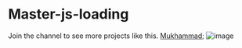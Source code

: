 # Master-js-loading

Join the channel to see more projects like this. [Mukhammad](https://www.t.me/muhammad_developer);
![image](https://user-images.githubusercontent.com/77983855/173872748-0e24bfe1-0b9c-4538-94e0-4a61f74e7c96.png)
